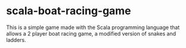 # scala-boat-racing-game
This is a simple game made with the Scala programming language that allows a 2 player boat racing game, a modified version of snakes and ladders.
